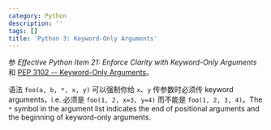 ```yaml
---
category: Python
description: ''
tags: []
title: 'Python 3: Keyword-Only Arguments'
---
```


参 _Effective Python Item 21: Enforce Clarity with Keyword-Only Arguments_ 和 [PEP 3102 -- Keyword-Only Arguments](https://www.python.org/dev/peps/pep-3102/)。

语法 `foo(a, b, *, x, y)` 可以强制你给 `x`、`y` 传参数时必须传 keyword arguments，i.e. 必须是 `foo(1, 2, x=3, y=4)` 而不能是 `foo(1, 2, 3, 4)`。The `*` symbol in the argument list indicates the end of positional arguments and the beginning of keyword-only arguments.